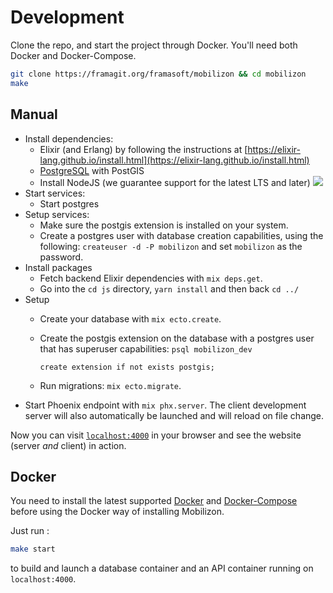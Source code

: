 # Development
Clone the repo, and start the project through Docker. You'll need both Docker and Docker-Compose.
```bash
git clone https://framagit.org/framasoft/mobilizon && cd mobilizon
make
```
## Manual

  * Install dependencies:
    * Elixir (and Erlang) by following the instructions at [https://elixir-lang.github.io/install.html](https://elixir-lang.github.io/install.html)
    * [PostgreSQL]() with PostGIS
    * Install NodeJS (we guarantee support for the latest LTS and later) ![](https://img.shields.io/badge/node-%3E%3D%2010.0+-brightgreen.svg)
  * Start services:
    * Start postgres
  * Setup services:
    * Make sure the postgis extension is installed on your system.
    * Create a postgres user with database creation capabilities, using the
      following: `createuser -d -P mobilizon` and set `mobilizon` as the password.
  * Install packages
    * Fetch backend Elixir dependencies with `mix deps.get`.
    * Go into the `cd js` directory, `yarn install` and then back `cd ../`
  * Setup
    * Create your database with `mix ecto.create`.
    * Create the postgis extension on the database with a postgres user that has
      superuser capabilities: `psql mobilizon_dev`

      ``` create extension if not exists postgis; ```

    * Run migrations: `mix ecto.migrate`.
  * Start Phoenix endpoint with `mix phx.server`. The client development server will also automatically be launched and will reload on file change.

Now you can visit [`localhost:4000`](http://localhost:4000) in your browser
and see the website (server *and* client) in action.

## Docker
You need to install the latest supported [Docker](https://docs.docker.com/install/#supported-platforms) and [Docker-Compose](https://docs.docker.com/compose/install/) before using the Docker way of installing Mobilizon.

Just run :
```bash
make start
```
to build and launch a database container and an API container running on `localhost:4000`.
